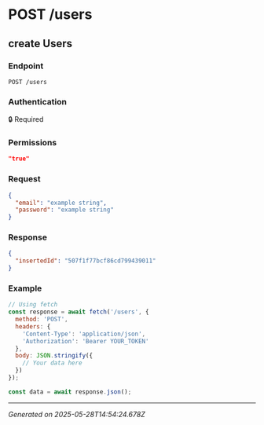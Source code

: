 # POST /users

## create Users

### Endpoint

```
POST /users
```

### Authentication

🔒 Required

### Permissions

```json
"true"
```

### Request

```json
{
  "email": "example string",
  "password": "example string"
}
```

### Response

```json
{
  "insertedId": "507f1f77bcf86cd799439011"
}
```

### Example

```javascript
// Using fetch
const response = await fetch('/users', {
  method: 'POST',
  headers: {
    'Content-Type': 'application/json',
    'Authorization': 'Bearer YOUR_TOKEN'
  },
  body: JSON.stringify({
    // Your data here
  })
});

const data = await response.json();
```

---

*Generated on 2025-05-28T14:54:24.678Z*

